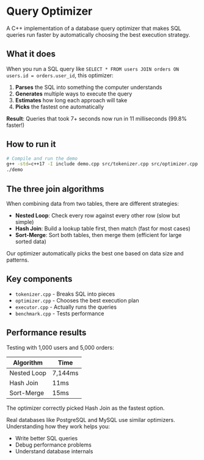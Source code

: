 # Query Optimizer

A C++ implementation of a database query optimizer that makes SQL queries run faster by automatically choosing the best execution strategy.

## What it does

When you run a SQL query like `SELECT * FROM users JOIN orders ON users.id = orders.user_id`, this optimizer:

1. **Parses** the SQL into something the computer understands
2. **Generates** multiple ways to execute the query  
3. **Estimates** how long each approach will take
4. **Picks** the fastest one automatically

**Result**: Queries that took 7+ seconds now run in 11 milliseconds (99.8% faster!)

## How to run it

```bash
# Compile and run the demo
g++ -std=c++17 -I include demo.cpp src/tokenizer.cpp src/optimizer.cpp src/cost_model.cpp src/plan_builder.cpp src/executor.cpp src/benchmark.cpp -o demo
./demo
```

## The three join algorithms

When combining data from two tables, there are different strategies:

- **Nested Loop**: Check every row against every other row (slow but simple)
- **Hash Join**: Build a lookup table first, then match (fast for most cases)  
- **Sort-Merge**: Sort both tables, then merge them (efficient for large sorted data)

Our optimizer automatically picks the best one based on data size and patterns.

## Key components

- `tokenizer.cpp` - Breaks SQL into pieces
- `optimizer.cpp` - Chooses the best execution plan
- `executor.cpp` - Actually runs the queries
- `benchmark.cpp` - Tests performance

## Performance results

Testing with 1,000 users and 5,000 orders:

| Algorithm | Time | 
|-----------|------|
| Nested Loop | 7,144ms |
| Hash Join | 11ms  |
| Sort-Merge | 15ms |

The optimizer correctly picked Hash Join as the fastest option.


Real databases like PostgreSQL and MySQL use similar optimizers. Understanding how they work helps you:
- Write better SQL queries
- Debug performance problems  
- Understand database internals

